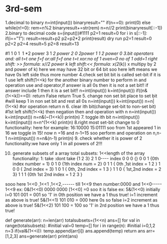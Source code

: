 # 3rd-sem
1.decimal to binary
n=int(input())
binaryresult=""
if(n==0):
    print(0)
    else
    while(n!=0):
        rem=n%2
        binaryresult+=str(rem)
        n=n//2
    print(binaryresult[::-1])
2.binary to decimal code
s=(input())#1111
p2=1
result=0
for i in s[::-1]:
    if(i=="1"):
        result=result+p2
    p2=p2*2
print(result)
dry run
p2=1
result=0
p2=2
p2=4
result=5
p2=8
result=13

#1              1              0            1
 1 *2 power 3   1 *2 power 2   0 *2power 1  1 *2 power 0
3.bit operaters
and: all t=t
     one f=f
or:all f=f
   one t=t
xor:no of 1 even=0
    no of 1 odd=1
right shift: >>
            formula: x//2 power k
left shift:<<
           formula: x*(2**(k)) x multipy by 2 and power of k)
here we may have 32 bit or 64 bit soo here left means we have 0s left side thus more number
4.check set bit
bit is called set-bit if it is 1 
use left shift(1<<k) for the another binary number to perform in and operation
use and operator,if answer is all 0s then it is not a set bit!!
                 if answer include 1 then it is a set bit!! 
n=int(input())
k=int(input())
    if((n&(1<<k))==0):
        return False
    return True
5. change non set bit place to set bit
#will keep 1 in non set bit and rest all 0s
n=int(input())
k=int(input())
n=n|(1<<k) #or operation
return n
6. clear ith bit(change set-bit to non-set bit)
#1st left shift(1<<k) then negation then and operation with n
n=int(input())
k=int(input())
n=n&(~(1<<k))
print(n)
7. toggle ith bit
n=int(input())
k=int(input())
n=n^(1<<k)
print(n)
8.right most set-bit change to 0
functionality:
here for example: 16:10000 15:01111 soo from 1st appeared 1 in 16 we toggle in 15!
now n =16 and n-1=15 soo perform and operation on n,n-1
n=int(input())
n=n&(n-1)
print(n)
9. check whether it is power of 2
functionality:we have only 1 in all powers of 2!!!

10. generate subsets of a array
 total subsets: 1<<length of the array    
 functionality:   1: take :dont take    {1 2 3}
    2  1  0---- index
    0  0  0 {}
    0  0  1 {0th index number = 1}
    0  1  0 {1th index num = 2}
    0  1  1 { 0th ,1st index = 1 2 } 
    1  0  0 { 2nd index = 3}
    1  0  1 { 0th, 2nd index = 1 3 }
    1  1  0 { 1st,2nd index = 2 3}
    1  1  1 {0th 1st 2nd index = 1 2 3 }

sooo here 1<<0 ,1<<1 ,1<<2,------ till 1<<9
then number:0000 and 1<<0----- 1<<9
           ex: 0&(1<<0)
               0000
               0000    [1<<0]
              =0 soo it is false
          ex: 5&(1<<0)            initially i=0
              101
              001
            = 001 so '1' in 0th position we have a 1 thus true!
                                  i=1 increment as above is true!
             5&(1<<1)
              101
              010
            = 000 here 0s so false
                                  i=2 increment as above is true!
             5&(1<<2)
              101
              100
            = 100 so '1' in 2rd position we have a 1 thus true!

def generate(arr):
    n=len(arr)
    totalsubsets=(1<<n)
    ans=[]
    for val in range(totalsubsets): #initial val=0
        temp=[]
        for i in range(n): #initial i=0,1,2 n=3
            if(val&(1<<i)):
                temp.append(arr[i])
        ans.append(temp)
    return ans
arr=[1,2,3]
ans=generate(arr)
print(ans)







